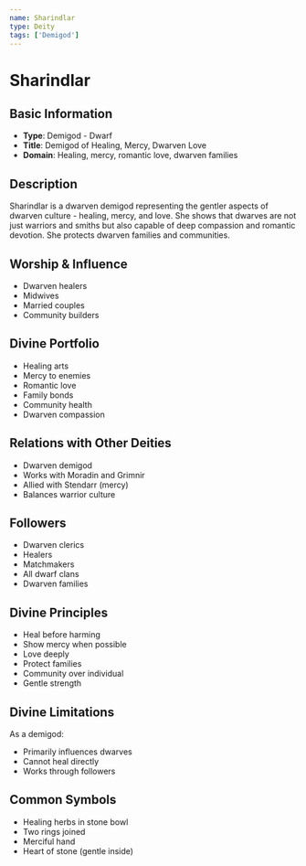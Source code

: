 ```yaml
---
name: Sharindlar
type: Deity
tags: ['Demigod']
---
```


# Sharindlar

## Basic Information
- **Type**: Demigod - Dwarf
- **Title**: Demigod of Healing, Mercy, Dwarven Love
- **Domain**: Healing, mercy, romantic love, dwarven families

## Description
Sharindlar is a dwarven demigod representing the gentler aspects of dwarven culture - healing, mercy, and love. She shows that dwarves are not just warriors and smiths but also capable of deep compassion and romantic devotion. She protects dwarven families and communities.

## Worship & Influence
- Dwarven healers
- Midwives
- Married couples
- Community builders

## Divine Portfolio
- Healing arts
- Mercy to enemies
- Romantic love
- Family bonds
- Community health
- Dwarven compassion

## Relations with Other Deities
- Dwarven demigod
- Works with Moradin and Grimnir
- Allied with Stendarr (mercy)
- Balances warrior culture

## Followers
- Dwarven clerics
- Healers
- Matchmakers
- All dwarf clans
- Dwarven families

## Divine Principles
- Heal before harming
- Show mercy when possible
- Love deeply
- Protect families
- Community over individual
- Gentle strength

## Divine Limitations
As a demigod:
- Primarily influences dwarves
- Cannot heal directly
- Works through followers

## Common Symbols
- Healing herbs in stone bowl
- Two rings joined
- Merciful hand
- Heart of stone (gentle inside)